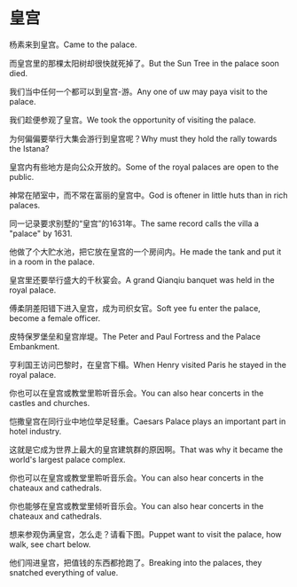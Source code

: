 # 皇宫

<p><span class="chinese">杨素来到皇宫。</span><span class="english">Came to the palace.</span></p>

<p><span class="chinese">而皇宫里的那棵太阳树却很快就死掉了。</span><span class="english">But the Sun Tree in the palace soon died.</span></p>

<p><span class="chinese">我们当中任何一个都可以到皇宫-游。</span><span class="english">Any one of uw may paya visit to the palace.</span></p>

<p><span class="chinese">我们趁便参观了皇宫。</span><span class="english">We took the opportunity of visiting the palace.</span></p>

<p><span class="chinese">为何偏偏要举行大集会游行到皇宫呢？</span><span class="english">Why must they hold the rally towards the Istana?</span></p>

<p><span class="chinese">皇宫内有些地方是向公众开放的。</span><span class="english">Some of the royal palaces are open to the public.</span></p>

<p><span class="chinese">神常在陋室中，而不常在富丽的皇宫中。</span><span class="english">God is oftener in little huts than in rich palaces.</span></p>

<p><span class="chinese">同一记录要求别墅的“皇宫”的1631年。</span><span class="english">The same record calls the villa a "palace" by 1631.</span></p>

<p><span class="chinese">他做了个大贮水池，把它放在皇宫的一个房间内。</span><span class="english">He made the tank and put it in a room in the palace.</span></p>

<p><span class="chinese">皇宫里还要举行盛大的千秋宴会。</span><span class="english">A grand Qianqiu banquet was held in the royal palace.</span></p>

<p><span class="chinese">傅柔阴差阳错下进入皇宫，成为司织女官。</span><span class="english">Soft yee fu enter the palace, become a female officer.</span></p>

<p><span class="chinese">皮特保罗堡垒和皇宫岸堤。</span><span class="english">The Peter and Paul Fortress and the Palace Embankment.</span></p>

<p><span class="chinese">亨利国王访问巴黎时，在皇宫下榻。</span><span class="english">When Henry visited Paris he stayed in the royal palace.</span></p>

<p><span class="chinese">你也可以在皇宫或教堂里聆听音乐会。</span><span class="english">You can also hear concerts in the castles and churches.</span></p>

<p><span class="chinese">恺撒皇宫在同行业中地位举足轻重。</span><span class="english">Caesars Palace plays an important part in hotel industry.</span></p>

<p><span class="chinese">这就是它成为世界上最大的皇宫建筑群的原因啊。</span><span class="english">That was why it became the world's largest palace complex.</span></p>

<p><span class="chinese">你也可以在皇宫或教堂里聆听音乐会。</span><span class="english">You can also hear concerts in the chateaux and cathedrals.</span></p>

<p><span class="chinese">你也能够在皇宫或教堂里倾听音乐会。</span><span class="english">You can also hear concerts in the chateaux and cathedrals.</span></p>

<p><span class="chinese">想来参观伪满皇宫，怎么走？请看下图。</span><span class="english">Puppet want to visit the palace, how walk, see chart below.</span></p>

<p><span class="chinese">他们闯进皇宫，把值钱的东西都抢跑了。</span><span class="english">Breaking into the palaces, they snatched everything of value.</span></p>

